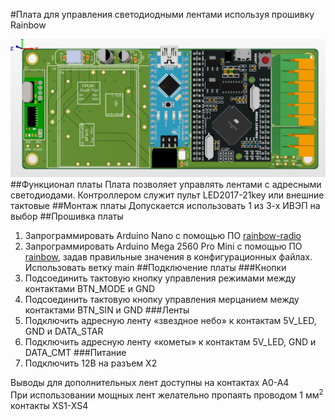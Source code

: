 #Плата для управления светодиодными лентами используя прошивку Rainbow

![board picture](board.PNG)
##Функционал платы
Плата позволяет управлять лентами с адресными светодиодами. Контроллером служит пульт LED2017-21key или внешние тактовые
##Монтаж платы
Допускается использовать 1 из 3-х ИВЭП на выбор
##Прошивка платы
1. Запрограммировать Arduino Nano с помощью ПО [rainbow-radio](https://not-there-yet)
2. Запрограммировать Arduino Mega 2560 Pro Mini с помощью ПО [rainbow](https://github.com/fatum2996/rainbow), задав правильные значения в конфигурационных файлах. Использовать ветку main
##Подключение платы
###Кнопки
1. Подсоединить тактовую кнопку управления режимами между контактами BTN\_MODE и GND 
2. Подсоединить тактовую кнопку управления мерцанием между контактами BTN\_SIN и GND
###Ленты
1. Подключить адресную ленту «звездное небо» к контактам 5V\_LED, GND и DATA\_STAR 
2. Подключить адресную ленту «кометы» к контактам 5V\_LED, GND и DATA\_CMT
###Питание
1. Подключить 12В на разъем X2

Выводы для дополнительных лент доступны на контактах A0-A4<br />
При использовании мощных лент желательно пропаять проводом 1 мм<sup>2</sup> контакты XS1-XS4
